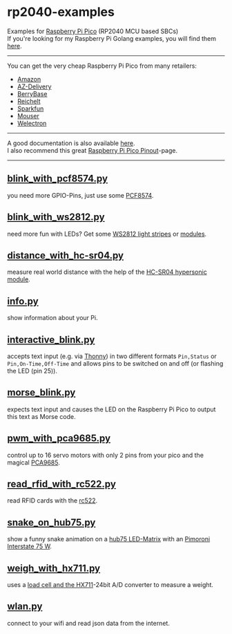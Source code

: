 # rp2040-examples
Examples for [Raspberry Pi Pico](https://www.raspberrypi.com/products/raspberry-pi-pico/) (RP2040 MCU based SBCs)  
If you're looking for my Raspberry Pi Golang examples, you will find them [here](https://github.com/SimonWaldherr/rpi-examples).  

---

You can get the very cheap Raspberry Pi Pico from many retailers:  
* [Amazon](https://amzn.to/3JscWee)
* [AZ-Delivery](https://www.az-delivery.de/products/raspberry-pi-pico?variant=39388890988640)
* [BerryBase](https://www.berrybase.de/raspberry-pi-pico-rp2040-mikrocontroller-board)
* [Reichelt](https://www.reichelt.de/raspberry-pi-pico-rp2040-cortex-m0-microusb-rasp-pi-pico-p295706.html)
* [Sparkfun](https://www.sparkfun.com/products/17829?src=raspberrypi)
* [Mouser](https://www.mouser.de/ProductDetail/Raspberry-Pi/SC0915?qs=T%252BzbugeAwjgnLi4azxXVFA%3D%3D&src=raspberrypi)
* [Welectron](https://www.welectron.com/Raspberry-Pi-Pico?src=raspberrypi)

---

A good documentation is also available [here](https://www.raspberrypi.com/documentation/microcontrollers/raspberry-pi-pico.html).  
I also recommend this great [Raspberry Pi Pico Pinout](https://pico.pinout.xyz/)-page.  

---

## [blink_with_pcf8574.py](https://github.com/SimonWaldherr/rp2040-examples/blob/main/blink_with_pcf8574.py)  
you need more GPIO-Pins, just use some [PCF8574](https://amzn.to/3UzPqCc).  

## [blink_with_ws2812.py](https://github.com/SimonWaldherr/rp2040-examples/blob/main/blink_with_ws2812.py)  
need more fun with LEDs? Get some [WS2812 light stripes](https://amzn.to/49YVDfr) or [modules](https://amzn.to/3vZMN3t).  

## [distance_with_hc-sr04.py](https://github.com/SimonWaldherr/rp2040-examples/blob/main/distance_with_hc-sr04.py)  
measure real world distance with the help of the [HC-SR04 hypersonic module](https://amzn.to/4bfb30p).  

## [info.py](https://github.com/SimonWaldherr/rp2040-examples/blob/main/info.py)  
show information about your Pi.  

## [interactive_blink.py](https://github.com/SimonWaldherr/rp2040-examples/blob/main/interactive_blink.py)  
accepts text input (e.g. via [Thonny](https://thonny.org/)) in two different formats ```Pin,Status``` or ```Pin,On-Time,Off-Time``` and allows pins to be switched on and off (or flashing the LED (pin 25)).  

## [morse_blink.py](https://github.com/SimonWaldherr/rp2040-examples/blob/main/morse_blink.py)  
expects text input and causes the LED on the Raspberry Pi Pico to output this text as Morse code.  

## [pwm_with_pca9685.py](https://github.com/SimonWaldherr/rp2040-examples/blob/main/pwm_with_pca9685.py)  
control up to 16 servo motors with only 2 pins from your pico and the magical [PCA9685](https://amzn.to/3UemVsB).  

## [read_rfid_with_rc522.py](https://github.com/SimonWaldherr/rp2040-examples/blob/main/read_rfid_with_rc522.py)  
read RFID cards with the [rc522](https://amzn.to/3xKmvm3).  

## [snake_on_hub75.py](https://github.com/SimonWaldherr/rp2040-examples/blob/main/snake_on_hub75.py)  
show a funny snake animation on a [hub75 LED-Matrix](https://amzn.to/4bbOwSm) with an [Pimoroni Interstate 75 W](https://shop.pimoroni.com/products/interstate-75-w?variant=40453881299027).  

## [weigh_with_hx711.py](https://github.com/SimonWaldherr/rp2040-examples/blob/main/weigh_with_hx711.py)  
uses a [load cell and the HX711](https://amzn.to/4b3HnTE)-24bit A/D converter to measure a weight.  

## [wlan.py](https://github.com/SimonWaldherr/rp2040-examples/blob/main/wlan.py)  
connect to your wifi and read json data from the internet.  
